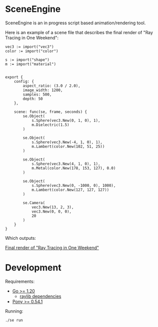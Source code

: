 # SceneEngine

SceneEngine is an in progress script based animation/rendering tool.

Here is an example of a scene file that describes the final render of "Ray Tracing in One Weekend":

```
vec3 := import("vec3")
color := import("color")

s := import("shape")
m := import("material")


export {
    config: {
        aspect_ratio: (3.0 / 2.0),
        image_width: 1200,
        samples: 500,
        depth: 50
    },

    scene: func(se, frame, seconds) {
        se.Object(
            s.Sphere(vec3.New(0, 1, 0), 1),
            m.Dielectric(1.5)
        )

        se.Object(
            s.Sphere(vec3.New(-4, 1, 0), 1),
            m.Lambert(color.New(102, 51, 25))
        )

        se.Object(
            s.Sphere(vec3.New(4, 1, 0), 1),
            m.Metal(color.New(178, 153, 127), 0.0)
        )

        se.Object(
            s.Sphere(vec3.New(0, -1000, 0), 1000),
            m.Lambert(color.New(127, 127, 127))
        )

        se.Camera(
            vec3.New(13, 2, 3),
            vec3.New(0, 0, 0),
            20
        )
    }
}
```

Which outputs:

[Final render of "Ray Tracing in One Weekend"](./images/rtow.png)

# Development

Requirements:
- [Go >= 1.20](https://go.dev)
  - [raylib dependencies](https://github.com/gen2brain/raylib-go)
- [Pony >= 0.54.1](https://www.ponylang.io)

Running:
```bash
./se run
```